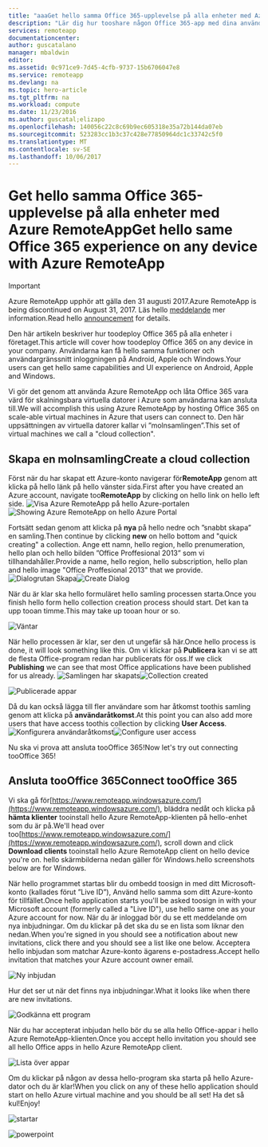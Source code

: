 ```yaml
---
title: "aaaGet hello samma Office 365-upplevelse på alla enheter med Azure RemoteApp | Microsoft Docs"
description: "Lär dig hur tooshare någon Office 365-app med dina användare via Azure RemoteApp."
services: remoteapp
documentationcenter: 
author: guscatalano
manager: mbaldwin
editor: 
ms.assetid: 0c971ce9-7d45-4cfb-9737-15b6706047e8
ms.service: remoteapp
ms.devlang: na
ms.topic: hero-article
ms.tgt_pltfrm: na
ms.workload: compute
ms.date: 11/23/2016
ms.author: guscatal;elizapo
ms.openlocfilehash: 140056c22c8c69b9ec605318e35a72b144da07eb
ms.sourcegitcommit: 523283cc1b3c37c428e77850964dc1c33742c5f0
ms.translationtype: MT
ms.contentlocale: sv-SE
ms.lasthandoff: 10/06/2017
---
```

# <a name="get-hello-same-office-365-experience-on-any-device-with-azure-remoteapp"></a><span data-ttu-id="6593c-103">Get hello samma Office 365-upplevelse på alla enheter med Azure RemoteApp</span><span class="sxs-lookup"><span data-stu-id="6593c-103">Get hello same Office 365 experience on any device with Azure RemoteApp</span></span>
> [!IMPORTANT]
> <span data-ttu-id="6593c-104">Azure RemoteApp upphör att gälla den 31 augusti 2017.</span><span class="sxs-lookup"><span data-stu-id="6593c-104">Azure RemoteApp is being discontinued on August 31, 2017.</span></span> <span data-ttu-id="6593c-105">Läs hello [meddelande](https://go.microsoft.com/fwlink/?linkid=821148) mer information.</span><span class="sxs-lookup"><span data-stu-id="6593c-105">Read hello [announcement](https://go.microsoft.com/fwlink/?linkid=821148) for details.</span></span>
> 
> 

<span data-ttu-id="6593c-106">Den här artikeln beskriver hur toodeploy Office 365 på alla enheter i företaget.</span><span class="sxs-lookup"><span data-stu-id="6593c-106">This article will cover how toodeploy Office 365 on any device in your company.</span></span> <span data-ttu-id="6593c-107">Användarna kan få hello samma funktioner och användargränssnitt inloggningen på Android, Apple och Windows.</span><span class="sxs-lookup"><span data-stu-id="6593c-107">Your users can get hello same capabilities and UI experience on Android, Apple and Windows.</span></span>

<span data-ttu-id="6593c-108">Vi gör det genom att använda Azure RemoteApp och låta Office 365 vara värd för skalningsbara virtuella datorer i Azure som användarna kan ansluta till.</span><span class="sxs-lookup"><span data-stu-id="6593c-108">We will accomplish this using Azure RemoteApp by hosting Office 365 on scale-able virtual machines in Azure that users can connect to.</span></span> <span data-ttu-id="6593c-109">Den här uppsättningen av virtuella datorer kallar vi ”molnsamlingen”.</span><span class="sxs-lookup"><span data-stu-id="6593c-109">This set of virtual machines we call a "cloud collection".</span></span>

## <a name="create-a-cloud-collection"></a><span data-ttu-id="6593c-110">Skapa en molnsamling</span><span class="sxs-lookup"><span data-stu-id="6593c-110">Create a cloud collection</span></span>
<span data-ttu-id="6593c-111">Först när du har skapat ett Azure-konto navigerar för**RemoteApp** genom att klicka på hello länk på hello vänster sida.</span><span class="sxs-lookup"><span data-stu-id="6593c-111">First after you have created an Azure account, navigate too**RemoteApp** by clicking on hello link on hello left side.</span></span>
<span data-ttu-id="6593c-112">![Visa Azure RemoteApp på hello Azure-portalen](./media/remoteapp-tutorial-o365anywhere/1-menu.png)</span><span class="sxs-lookup"><span data-stu-id="6593c-112">![Showing Azure RemoteApp on hello Azure Portal](./media/remoteapp-tutorial-o365anywhere/1-menu.png)</span></span>

<span data-ttu-id="6593c-113">Fortsätt sedan genom att klicka på **nya** på hello nedre och ”snabbt skapa” en samling.</span><span class="sxs-lookup"><span data-stu-id="6593c-113">Then continue by clicking **new** on hello bottom and "quick creating" a collection.</span></span> <span data-ttu-id="6593c-114">Ange ett namn, hello region, hello prenumeration, hello plan och hello bilden ”Office Proffesional 2013” som vi tillhandahåller.</span><span class="sxs-lookup"><span data-stu-id="6593c-114">Provide a name, hello region, hello subscription, hello plan and hello image "Office Proffesional 2013" that we provide.</span></span>
<span data-ttu-id="6593c-115">![Dialogrutan Skapa](./media/remoteapp-tutorial-o365anywhere/2-quickcreate.png)</span><span class="sxs-lookup"><span data-stu-id="6593c-115">![Create Dialog](./media/remoteapp-tutorial-o365anywhere/2-quickcreate.png)</span></span>

<span data-ttu-id="6593c-116">När du är klar ska hello formuläret hello samling processen starta.</span><span class="sxs-lookup"><span data-stu-id="6593c-116">Once you finish hello form hello collection creation process should start.</span></span> <span data-ttu-id="6593c-117">Det kan ta upp tooan timme.</span><span class="sxs-lookup"><span data-stu-id="6593c-117">This may take up tooan hour or so.</span></span>

![Väntar](./media/remoteapp-tutorial-o365anywhere/3-waiting.png)

<span data-ttu-id="6593c-119">När hello processen är klar, ser den ut ungefär så här.</span><span class="sxs-lookup"><span data-stu-id="6593c-119">Once hello process is done, it will look something like this.</span></span> <span data-ttu-id="6593c-120">Om vi klickar på **Publicera** kan vi se att de flesta Office-program redan har publicerats för oss.</span><span class="sxs-lookup"><span data-stu-id="6593c-120">If we click **Publishing** we can see that most Office applications have been published for us already.</span></span>
<span data-ttu-id="6593c-121">![Samlingen har skapats](./media/remoteapp-tutorial-o365anywhere/4-done.png)</span><span class="sxs-lookup"><span data-stu-id="6593c-121">![Collection created](./media/remoteapp-tutorial-o365anywhere/4-done.png)</span></span>

![Publicerade appar](./media/remoteapp-tutorial-o365anywhere/5-publish.png)

<span data-ttu-id="6593c-123">Då du kan också lägga till fler användare som har åtkomst toothis samling genom att klicka på **användaråtkomst**.</span><span class="sxs-lookup"><span data-stu-id="6593c-123">At this point you can also add more users that have access toothis collection by clicking **User Access**.</span></span>
<span data-ttu-id="6593c-124">![Konfigurera användaråtkomst](./media/remoteapp-tutorial-o365anywhere/6-user.png)</span><span class="sxs-lookup"><span data-stu-id="6593c-124">![Configure user access](./media/remoteapp-tutorial-o365anywhere/6-user.png)</span></span>

<span data-ttu-id="6593c-125">Nu ska vi prova att ansluta tooOffice 365!</span><span class="sxs-lookup"><span data-stu-id="6593c-125">Now let's try out connecting tooOffice 365!</span></span>

## <a name="connect-toooffice-365"></a><span data-ttu-id="6593c-126">Ansluta tooOffice 365</span><span class="sxs-lookup"><span data-stu-id="6593c-126">Connect tooOffice 365</span></span>
<span data-ttu-id="6593c-127">Vi ska gå för[https://www.remoteapp.windowsazure.com/](https://www.remoteapp.windowsazure.com/), bläddra nedåt och klicka på **hämta klienter** tooinstall hello Azure RemoteApp-klienten på hello-enhet som du är på.</span><span class="sxs-lookup"><span data-stu-id="6593c-127">We'll head over too[https://www.remoteapp.windowsazure.com/](https://www.remoteapp.windowsazure.com/), scroll down  and click **Download clients** tooinstall hello Azure RemoteApp client on hello device you're on.</span></span> <span data-ttu-id="6593c-128">hello skärmbilderna nedan gäller för Windows.</span><span class="sxs-lookup"><span data-stu-id="6593c-128">hello screenshots below are for Windows.</span></span>

<span data-ttu-id="6593c-129">När hello programmet startas blir du ombedd toosign in med ditt Microsoft-konto (kallades förut ”Live ID”), Använd hello samma som ditt Azure-konto för tillfället.</span><span class="sxs-lookup"><span data-stu-id="6593c-129">Once hello application starts you'll be asked toosign in with your Microsoft account (formerly called a "Live ID"), use hello same one as your Azure account for now.</span></span> <span data-ttu-id="6593c-130">När du är inloggad bör du se ett meddelande om nya inbjudningar. Om du klickar på det ska du se en lista som liknar den nedan.</span><span class="sxs-lookup"><span data-stu-id="6593c-130">When you're signed in you should see a notification about new invitations, click there and you should see a list like one below.</span></span> <span data-ttu-id="6593c-131">Acceptera hello inbjudan som matchar Azure-konto ägarens e-postadress.</span><span class="sxs-lookup"><span data-stu-id="6593c-131">Accept hello invitation that matches your Azure account owner email.</span></span>

![Ny inbjudan](./media/remoteapp-tutorial-o365anywhere/7-araclient.png)

<span data-ttu-id="6593c-133">Hur det ser ut när det finns nya inbjudningar.</span><span class="sxs-lookup"><span data-stu-id="6593c-133">What it looks like when there are new invitations.</span></span>

![Godkänna ett program](./media/remoteapp-tutorial-o365anywhere/8-invitation.png)

<span data-ttu-id="6593c-135">När du har accepterat inbjudan hello bör du se alla hello Office-appar i hello Azure RemoteApp-klienten.</span><span class="sxs-lookup"><span data-stu-id="6593c-135">Once you accept hello invitation you should see all hello Office apps in hello Azure RemoteApp client.</span></span>

![Lista över appar](./media/remoteapp-tutorial-o365anywhere/9-work.png)

<span data-ttu-id="6593c-137">Om du klickar på någon av dessa hello-program ska starta på hello Azure-dator och du är klar!</span><span class="sxs-lookup"><span data-stu-id="6593c-137">When you click on any of these hello application should start on hello Azure virtual machine and you should be all set!</span></span> <span data-ttu-id="6593c-138">Ha det så kul!</span><span class="sxs-lookup"><span data-stu-id="6593c-138">Enjoy!</span></span>

![startar](./media/remoteapp-tutorial-o365anywhere/10-arastart.png)

![powerpoint](./media/remoteapp-tutorial-o365anywhere/11-pp.png)


